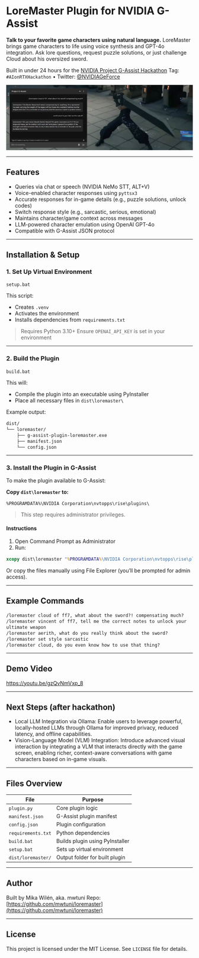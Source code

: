 # LoreMaster Plugin for NVIDIA G-Assist

**Talk to your favorite game characters using natural language.**
LoreMaster brings game characters to life using voice synthesis and GPT-4o integration. Ask lore questions, request puzzle solutions, or just challenge Cloud about his oversized sword.

Built in under 24 hours for the [NVIDIA Project G-Assist Hackathon](https://developer.nvidia.com/g-assist-hackathon)
Tag: `#AIonRTXHackathon` • Twitter: [@NVIDIAGeForce](https://twitter.com/NVIDIAGeForce)

![Cloud holding a sword](resources/cloud_holding_a_sword.png)

---

## Features
* Queries via chat or speech (NVIDIA NeMo STT, ALT+V)
* Voice-enabled character responses using `pyttsx3`
* Accurate responses for in-game details (e.g., puzzle solutions, unlock codes)
* Switch response style (e.g., sarcastic, serious, emotional)
* Maintains character/game context across messages
* LLM-powered character emulation using OpenAI GPT-4o
* Compatible with G-Assist JSON protocol

---

## Installation & Setup

### 1. Set Up Virtual Environment

```batch
setup.bat
```

This script:

* Creates `.venv`
* Activates the environment
* Installs dependencies from `requirements.txt`

> Requires Python 3.10+
> Ensure `OPENAI_API_KEY` is set in your environment

---

### 2. Build the Plugin

```batch
build.bat
```

This will:

* Compile the plugin into an executable using PyInstaller
* Place all necessary files in `dist\loremaster\`

Example output:

```
dist/
└── loremaster/
    ├── g-assist-plugin-loremaster.exe
    ├── manifest.json
    └── config.json
```

---

### 3. Install the Plugin in G-Assist

To make the plugin available to G-Assist:

**Copy `dist\loremaster` to:**

```
%PROGRAMDATA%\NVIDIA Corporation\nvtopps\rise\plugins\
```

> This step requires administrator privileges.

#### Instructions

1. Open Command Prompt as Administrator
2. Run:

```cmd
xcopy dist\loremaster "%PROGRAMDATA%\NVIDIA Corporation\nvtopps\rise\plugins\" /E /Y
```

Or copy the files manually using File Explorer (you’ll be prompted for admin access).

---

## Example Commands

```text
/loremaster cloud of ff7, what about the sword?! compensating much?
/loremaster vincent of ff7, tell me the correct notes to unlock your ultimate weapon
/loremaster aerith, what do you really think about the sword?
/loremaster set style sarcastic
/loremaster cloud, do you even know how to use that thing?
```

---

## Demo Video

https://youtu.be/gzQvNmVxp_8

---

## Next Steps (after hackathon)
* Local LLM Integration via Ollama: Enable users to leverage powerful, locally-hosted LLMs through Ollama for improved privacy, reduced latency, and offline capabilities.
* Vision-Language Model (VLM) Integration: Introduce advanced visual interaction by integrating a VLM that interacts directly with the game screen, enabling richer, context-aware conversations with game characters based on in-game visuals.

---

## Files Overview

| File               | Purpose                         |
| ------------------ | ------------------------------- |
| `plugin.py`        | Core plugin logic               |
| `manifest.json`    | G-Assist plugin manifest        |
| `config.json`      | Plugin configuration            |
| `requirements.txt` | Python dependencies             |
| `build.bat`        | Builds plugin using PyInstaller |
| `setup.bat`        | Sets up virtual environment     |
| `dist/loremaster/` | Output folder for built plugin  |

---

## Author

Built by Mika Wilén, aka. mwtuni
Repo: [https://github.com/mwtuni/loremaster](https://github.com/mwtuni/loremaster)

---

## License

This project is licensed under the MIT License. See `LICENSE` file for details.

